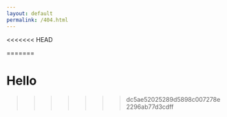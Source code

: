 ```yaml
---
layout: default
permalink: /404.html
---
```


<<<<<<< HEAD
<!-- redirect to page creator if not exists -->
<script type="text/javascript">
    var filename = window.location.pathname.split('/').pop();
    if (!filename.endsWith(".md"))
        filename+=".md";

    var url = '{{ site.github.repository_url }}/new/{{site.git_branch}}?filename={{ site.wiki_folder | default: 'wiki' }}/'+filename;
    window.location=url;
</script>
=======

# Hello
>>>>>>> dc5ae52025289d5898c007278e2296ab77d3cdff
